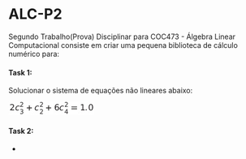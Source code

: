 # ALC-P2
Segundo Trabalho(Prova) Disciplinar para COC473 - Álgebra Linear Computacional consiste em criar uma pequena biblioteca de cálculo numérico para: 

#### **Task 1:** 
Solucionar o sistema de equações não lineares abaixo:  

![equation1](https://github.com/Leminsk/ALC-P2/blob/main/Task%201/equations/equation1.png "Equation 1")
  
  
  

#### **Task 2:**
- 
